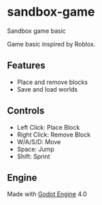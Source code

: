 # sandbox-game
Sandbox game basic

Game basic inspired by Roblox.

## Features
- Place and remove blocks
- Save and load worlds

## Controls
- Left Click: Place Block
- Right Click: Remove Block
- W/A/S/D: Move
- Space: Jump
- Shift: Sprint

## Engine
Made with [Godot Engine](https://godotengine.org/) 4.0